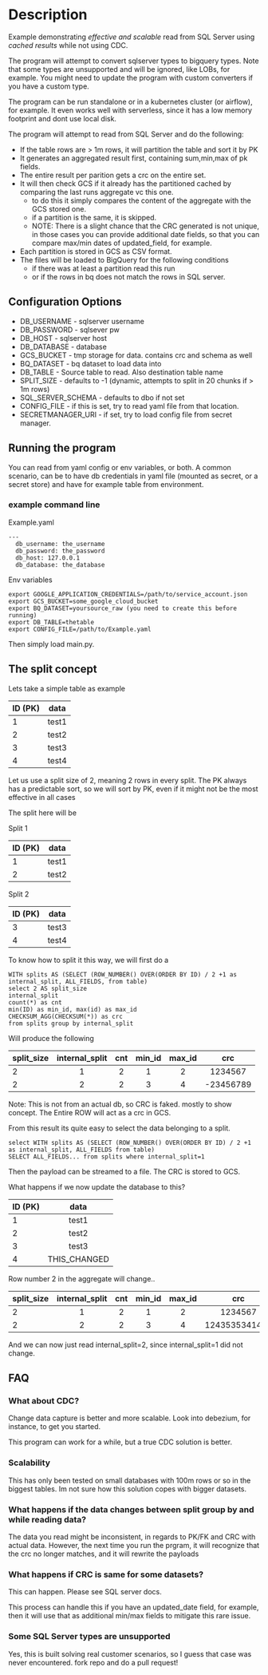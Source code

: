 # Description
Example demonstrating *effective and scalable* read from SQL Server using *cached results* while not using CDC.

The program will attempt to convert sqlserver types to bigquery types.  Note that some types are unsupported
and will be ignored, like LOBs, for example.  You might need to update the program with custom converters
if you have a custom type.

The program can be run standalone or in a kubernetes cluster (or airflow), for example.  It even works well with 
serverless, since it has a low memory footprint and dont use local disk.

The program will attempt to read from SQL Server and do the following:

- If the table rows are > 1m rows, it will partition the table and sort it by PK
- It generates an aggregated result first, containing sum,min,max of pk fields.
- The entire result per parition gets a crc on the entire set.
- It will then check GCS if it already has the partitioned cached by comparing the last runs aggregate vc this one.
  - to do this it simply compares the content of the aggregate with the GCS stored one.
  - if a partition is the same, it is skipped.
  - NOTE: There is a slight chance that the CRC generated is not unique, in those cases you can provide additional date fields, so that you can compare max/min dates of updated_field, for example.
- Each partition is stored in GCS as CSV format.
- The files will be loaded to BigQuery for the following conditions
  - if there was at least a partition read this run
  - or if the rows in bq does not match the rows in SQL server.

## Configuration Options
- DB_USERNAME - sqlserver username
- DB_PASSWORD - sqlsever pw
- DB_HOST - sqlserver host
- DB_DATABASE - database
- GCS_BUCKET - tmp storage for data.  contains crc and schema as well
- BQ_DATASET - bq dataset to load data into
- DB_TABLE - Source table to read.  Also destination table name
- SPLIT_SIZE - defaults to -1 (dynamic, attempts to split in 20 chunks if > 1m rows)
- SQL_SERVER_SCHEMA - defaults to dbo if not set
- CONFIG_FILE - if this is set, try to read yaml file from that location.
- SECRETMANAGER_URI - if set, try to load config file from secret manager.

## Running the program
You can read from yaml config or env variables, or both.
A common scenario, can be to have db credentials in yaml file (mounted as secret, or a secret store) and have for example
table from environment.

### example command line
Example.yaml

````
---
  db_username: the_username
  db_password: the_password
  db_host: 127.0.0.1
  db_database: the_database
````

Env variables

````
export GOOGLE_APPLICATION_CREDENTIALS=/path/to/service_account.json
export GCS_BUCKET=some_google_cloud_bucket
export BQ_DATASET=yoursource_raw (you need to create this before running)
export DB_TABLE=thetable
export CONFIG_FILE=/path/to/Example.yaml
````

Then simply load main.py.

## The split concept
Lets take a simple table as example

| ID  (PK)      | data          |
| ------------- |:-------------:|
| 1             | test1         |
| 2             | test2         |
| 3             | test3         |
| 4             | test4         |

Let us use a split size of 2, meaning 2 rows in every split.
The PK always has a predictable sort, so we will sort by PK, even if it might not be the most effective in all cases

The split here will be

Split 1

| ID  (PK)      | data          |
| ------------- |:-------------:|
| 1             | test1         |
| 2             | test2         |

Split 2

| ID  (PK)      | data          |
| ------------- |:-------------:|
| 3             | test3         |
| 4             | test4         |

To know how to split it this way, we will first do a

````
WITH splits AS (SELECT (ROW_NUMBER() OVER(ORDER BY ID) / 2 +1 as internal_split, ALL_FIELDS, from table)
select 2 AS split_size
internal_split
count(*) as cnt
min(ID) as min_id, max(id) as max_id
CHECKSUM_AGG(CHECKSUM(*)) as crc 
from splits group by internal_split
 ````

Will produce the following

| split_size    | internal_split|     cnt       |      min_id   |    max_id     |      crc      |
| ------------- |:-------------:|:-------------:|:-------------:|:-------------:|:-------------:|
| 2             | 1             | 2             |      1        |      2        | 1234567       |
| 2             | 2             | 2             |      3        |      4        | -23456789     |

Note: This is not from an actual db, so CRC is faked.  mostly to show concept.
The Entire ROW will act as a crc in GCS.  

From this result its quite easy to select the data belonging to a split.

````
select WITH splits AS (SELECT (ROW_NUMBER() OVER(ORDER BY ID) / 2 +1 as internal_split, ALL_FIELDS from table)
SELECT ALL_FIELDS... from splits where internal_split=1
 ````

Then the payload can be streamed to a file.  The CRC is stored to GCS.

What happens if we now update the database to this?

| ID  (PK)      | data          |
| ------------- |:-------------:|
| 1             | test1         |
| 2             | test2         |
| 3             | test3         |
| 4             | THIS_CHANGED  |

Row number 2 in the aggregate will change..

| split_size    | internal_split|     cnt       |      min_id   |    max_id     |      crc      |
| ------------- |:-------------:|:-------------:|:-------------:|:-------------:|:-------------:|
| 2             | 1             | 2             |      1        |      2        | 1234567       |
| 2             | 2             | 2             |      3        |      4        | 1243535341434 |

And we can now just read internal_split=2, since internal_split=1 did not change.

## FAQ

### What about CDC?
Change data capture is better and more scalable.  Look into debezium, for instance, to get you started.

This program can work for a while, but a true CDC solution is better.

### Scalability
This has only been tested on small databases with 100m rows or so in the biggest tables.  Im not sure how this solution
copes with bigger datasets.

### What happens if the data changes between split group by and while reading data?

The data you read might be inconsistent, in regards to PK/FK and CRC with actual data. However, the next time you run 
the prgram, it will recognize that the crc no longer matches, and it will rewrite the payloads

### What happens if CRC is same for some datasets?

This can happen. Please see SQL server docs.

This process can handle this if you have an updated_date field, for example, then it will use that as additional min/max fields
to mitigate this rare issue.

### Some SQL Server types are unsupported
Yes, this is built solving real customer scenarios, so I guess that case was never encountered.  fork repo and do a pull request!

